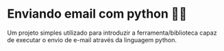 # Enviando email com python 📧🐍
Um projeto simples utilizado para introduzir a ferramenta/biblioteca capaz de executar o envio de e-mail através da linguagem python.
